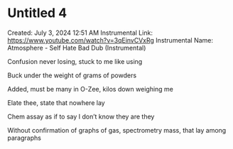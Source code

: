 # Untitled 4

Created: July 3, 2024 12:51 AM
Instrumental Link: https://www.youtube.com/watch?v=3qEinvCVxRg
Instrumental Name: Atmosphere - Self Hate Bad Dub (Instrumental)

Confusion never losing, stuck to me like using

Buck under the weight of grams of powders

Added, must be many in O-Zee, kilos down weighing me

Elate thee, state that nowhere lay

Chem assay as if to say I don’t know they are they

Without confirmation of graphs of gas, spectrometry mass, that lay among paragraphs